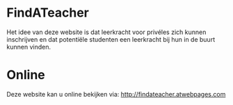 # FindATeacher
Het idee van deze website is dat leerkracht voor privéles zich kunnen inschrijven en dat potentiële studenten een leerkracht bij hun in de buurt kunnen vinden.

# Online
Deze website kan u online bekijken via: http://findateacher.atwebpages.com
